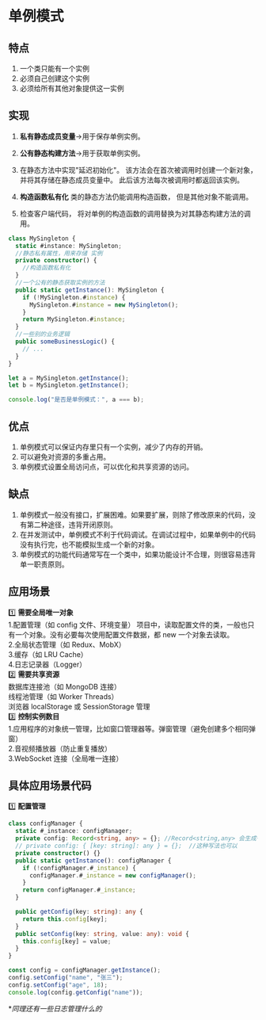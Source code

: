 # 单例模式

## 特点

1. 一个类只能有一个实例
2. 必须自己创建这个实例
3. 必须给所有其他对象提供这一实例

## 实现

1. **私有静态成员变量**->用于保存单例实例。

2. **公有静态构建方法**->用于获取单例实例。

3. 在静态方法中实现"延迟初始化"。 该方法会在首次被调用时创建一个新对象， 并将其存储在静态成员变量中。 此后该方法每次被调用时都返回该实例。

4. **构造函数私有化** 类的静态方法仍能调用构造函数， 但是其他对象不能调用。

5. 检查客户端代码， 将对单例的构造函数的调用替换为对其静态构建方法的调用。

```ts
class MySingleton {
  static #instance: MySingleton;
  //静态私有属性，用来存储 实例
  private constructor() {
    //构造函数私有化
  }
  //一个公有的静态获取实例的方法
  public static getInstance(): MySingleton {
    if (!MySingleton.#instance) {
      MySingleton.#instance = new MySingleton();
    }
    return MySingleton.#instance;
  }
  //一些别的业务逻辑
  public someBusinessLogic() {
    // ...
  }
}

let a = MySingleton.getInstance();
let b = MySingleton.getInstance();

console.log("是否是单例模式：", a === b);
```

## 优点

1. 单例模式可以保证内存里只有一个实例，减少了内存的开销。
2. 可以避免对资源的多重占用。
3. 单例模式设置全局访问点，可以优化和共享资源的访问。

## 缺点

1. 单例模式一般没有接口，扩展困难。如果要扩展，则除了修改原来的代码，没有第二种途径，违背开闭原则。
2. 在并发测试中，单例模式不利于代码调试。在调试过程中，如果单例中的代码没有执行完，也不能模拟生成一个新的对象。
3. 单例模式的功能代码通常写在一个类中，如果功能设计不合理，则很容易违背单一职责原则。

## 应用场景

1️⃣ **需要全局唯一对象**  
1.配置管理（如 config 文件、环境变量）
项目中，读取配置文件的类，一般也只有一个对象。没有必要每次使用配置文件数据，都 new 一个对象去读取。  
2.全局状态管理（如 Redux、MobX）  
3.缓存（如 LRU Cache）  
4.日志记录器（Logger）  
2️⃣ **需要共享资源**  
数据库连接池（如 MongoDB 连接）  
线程池管理（如 Worker Threads）  
浏览器 localStorage 或 SessionStorage 管理  
3️⃣ **控制实例数目**  
1.应用程序的对象统一管理，比如窗口管理器等。弹窗管理（避免创建多个相同弹窗）  
2.音视频播放器（防止重复播放）  
3.WebSocket 连接（全局唯一连接）

## 具体应用场景代码

1️⃣ **配置管理**

```ts
class configManager {
  static #_instance: configManager;
  private config: Record<string, any> = {}; //Record<string,any> 会生成一个对象，对象的key是string，value是any
  // private config: { [key: string]: any } = {};  //这种写法也可以
  private constructor() {}
  public static getInstance(): configManager {
    if (!configManager.#_instance) {
      configManager.#_instance = new configManager();
    }
    return configManager.#_instance;
  }

  public getConfig(key: string): any {
    return this.config[key];
  }
  public setConfig(key: string, value: any): void {
    this.config[key] = value;
  }
}

const config = configManager.getInstance();
config.setConfig("name", "张三");
config.setConfig("age", 18);
console.log(config.getConfig("name"));
```

\*_同理还有一些日志管理什么的_
